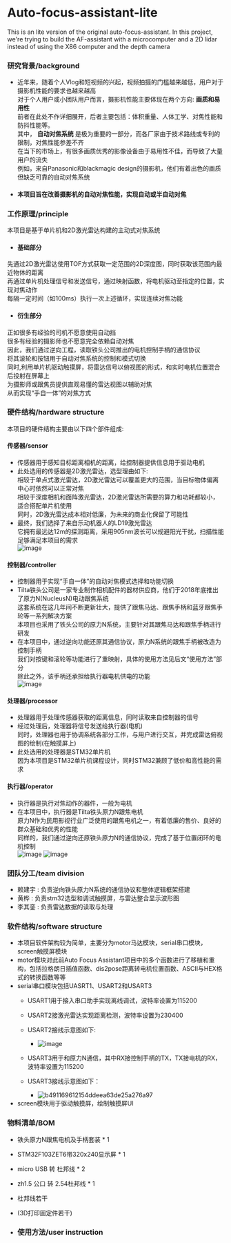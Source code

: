# Auto-focus-assistant-lite
This is an lite version of the original auto-focus-assistant. In this project, we're trying to build the AF-assistant with a microcomputer and a 2D lidar instead of using the X86 computer and the depth camera

### 研究背景/background
* 近年来，随着个人Vlog和短视频的兴起，视频拍摄的门槛越来越低，用户对于摄影机性能的要求也越来越高<br>
对于个人用户或小团队用户而言，摄影机性能主要体现在两个方向: **画质和易用性**<br>
前者在此处不作详细展开，后者主要包括：体积重量、人体工学、对焦性能和防抖性能等。<br>
其中， **自动对焦系统** 是极为重要的一部分，而各厂家由于技术路线或专利的限制，对焦性能参差不齐<br>
在当下的市场上，有很多画质优秀的影像设备由于易用性不佳，而导致了大量用户的流失<br>
例如，来自Panasonic和blackmagic design的摄影机，他们有着出色的画质但缺乏可靠的自动对焦系统<br>
* #### 本项目旨在改善摄影机的自动对焦性能，实现自动或半自动对焦

### 工作原理/principle
本项目是基于单片机和2D激光雷达构建的主动式对焦系统<br>
+ #### 基础部分<br>
先通过2D激光雷达使用TOF方式获取一定范围的2D深度图，同时获取该范围内最近物体的距离<br>
再通过单片机处理信号和发送信号，通过映射函数，将电机驱动至指定的位置，实现对焦动作<br>
每隔一定时间（如100ms）执行一次上述循环，实现连续对焦功能<br>
+ #### 衍生部分<br>
正如很多有经验的司机不愿意使用自动挡<br>
很多有经验的摄影师也不愿意完全依赖自动对焦<br>
因此，我们通过逆向工程，读取铁头公司推出的电机控制手柄的通信协议<br>
将其滚轮和按钮用于自动对焦系统的控制和模式切换<br>
同时,利用单片机驱动触摸屏，将雷达信号以俯视图的形式，和实时电机位置混合后投射在屏幕上<br>
为摄影师或跟焦员提供直观易懂的雷达视图以辅助对焦<br>
从而实现“手自一体”的对焦方式<br>

### 硬件结构/hardware structure
本项目的硬件结构主要由以下四个部件组成:<br>

#### 传感器/sensor
+ 传感器用于感知目标距离相机的距离，给控制器提供信息用于驱动电机<br>
+ 此处选用的传感器是2D激光雷达，选型理由如下:<br>
  相较于单点式激光雷达，2D激光雷达可以覆盖更大的范围，当目标物体偏离中心时依然可以正常对焦<br>
  相较于深度相机和面阵激光雷达，2D激光雷达所需要的算力和功耗都较小，适合搭配单片机使用<br>
  同时，2D激光雷达成本相对低廉，为未来的商业化保留了可能性<br>
+ 最终，我们选择了来自乐动机器人的LD19激光雷达<br>
  它拥有最远达12m的探测距离，采用905nm波长可以规避阳光干扰，扫描性能足够满足本项目的需求<br>
  ![image](https://user-images.githubusercontent.com/71208694/234904820-214e29d3-c23d-40a4-8e40-be20a173236b.png)

#### 控制器/controller
+ 控制器用于实现“手自一体”的自动对焦模式选择和功能切换<br>
+ Tilta铁头公司是一家专业制作相机配件的器材供应商，他们于2018年底推出了原力N(NucleusN)电动跟焦系统<br>
  这套系统在这几年间不断更新壮大，提供了跟焦马达、跟焦手柄和蓝牙跟焦手轮等一系列解决方案<br>
  本项目也采用了铁头公司的原力N系统，主要针对其跟焦马达和跟焦手柄进行研发<br>
+ 在本项目中，通过逆向功能还原其通信协议，原力N系统的跟焦手柄被改造为控制手柄<br>
  我们对按键和滚轮等功能进行了重映射，具体的使用方法见后文“使用方法”部分<br>
  除此之外，该手柄还承担给执行器电机供电的功能<br>
  ![image](https://user-images.githubusercontent.com/71208694/234904265-ea06e599-4549-4483-97e3-278996c009fc.png)

#### 处理器/processor
+ 处理器用于处理传感器获取的距离信息，同时读取来自控制器的信号<br>
+ 经过处理后，处理器将信号发送给执行器(电机)<br>
  同时，处理器也用于协调系统各部分工作，与用户进行交互，并完成雷达俯视图的绘制(在触摸屏上)<br>
+ 此处选用的处理器是STM32单片机<br>
  因为本项目是STM32单片机课程设计，同时STM32兼顾了低价和高性能的需求<br>

#### 执行器/operator
+ 执行器是执行对焦动作的器件，一般为电机<br>
+ 在本项目中，执行器是Tilta铁头原力N跟焦电机<br>
  原力N作为民用影视行业广泛使用的跟焦电机之一，有着低廉的售价、良好的群众基础和优秀的性能<br>
  同样的，我们通过逆向还原铁头原力N的通信协议，完成了基于位置闭环的电机控制<br>
  ![image](https://user-images.githubusercontent.com/71208694/234904493-18fb9c13-21b8-49a4-9960-7fc6be5cf971.png)
  ![image](https://user-images.githubusercontent.com/71208694/234904598-e6157f63-2e73-4427-8ba5-1e947c6ab19e.png)

### 团队分工/team division
+ 赖建宇 : 负责逆向铁头原力N系统的通信协议和整体逻辑框架搭建
+ 黄桦 : 负责stm32选型和调试触摸屏，与雷达整合显示波形图
+ 李其銮 : 负责雷达数据的读取与处理

### 软件结构/software structure
+ 本项目软件架构较为简单，主要分为motor马达模块，serial串口模块，screen触摸屏模块
+ motor模块对此前Auto Focus Assistant项目中的多个函数进行了移植和重构，包括拉格朗日插值函数、dis2pose距离转电机位置函数、ASCII与HEX格式的转换函数等等
+ serial串口模块包括UASRT1、USART2和USART3
  + USART1用于接入串口助手实现离线调试，波特率设置为115200
  + USART2接激光雷达实现距离检测，波特率设置为230400
  + USART2接线示意图如下:
    + ![image](https://github.com/alexlai2860/Auto-focus-assistant-lite/assets/71208694/ccb4703f-3a0e-4d70-ace2-c459f8190159)

  + USART3用于和原力N通信，其中RX接控制手柄的TX，TX接电机的RX，波特率设置为115200
  + USART3接线示意图如下：
    + ![b491169612154ddeea63de25a276a97](https://github.com/alexlai2860/Auto-focus-assistant-lite/assets/71208694/2ef850d8-95ca-4261-9e30-4ea071b4f70f)
+ screen模块用于驱动触摸屏，绘制触摸屏UI

### 物料清单/BOM
+ 铁头原力N跟焦电机及手柄套装 * 1
+ STM32F103ZET6带320x240显示屏 * 1
+ micro USB 转 杜邦线 * 2
+ zh1.5 公口 转 2.54杜邦线 * 1 
+ 杜邦线若干
+ (3D打印固定件若干)

+ ### 使用方法/user instruction
